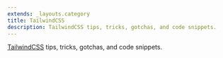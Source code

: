 ```yaml
---
extends: _layouts.category
title: TailwindCSS
description: TailwindCSS tips, tricks, gotchas, and code snippets.
---
```


[TailwindCSS](https://tailwindcss.com/) tips, tricks, gotchas, and code snippets.
